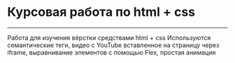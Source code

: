 # Курсовая работа по html + css
***
Работа для изучения вёрстки средствами html + css
Используются семантические теги, видео с YouTube вставленное на страницу через iframe, выравнивание элементов с помощью Flex, простая анимация